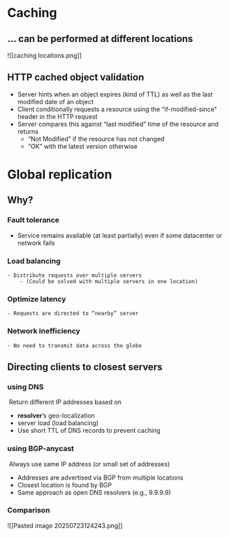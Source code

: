 # Caching
## ... can be performed at different locations
![[caching locations.png]]
## HTTP cached object validation
- Server hints when an object expires (kind of TTL) as well as the last modified date of an object
- Client conditionally requests a resource using the “if-modified-since" header in the HTTP request
- Server compares this against “last modified” time of the resource and returns
	- “Not Modified” if the resource has not changed
	- “OK” with the latest version otherwise

# Global replication
## Why?
### Fault tolerance
- Service remains available (at least partially) even if some datacenter or network fails
### Load balancing
	- Distribute requests over multiple servers
		- (Could be solved with multiple servers in one location)
### Optimize latency
	- Requests are directed to “nearby” server
### Network inefficiency
	- No need to transmit data across the globe

## Directing clients to closest servers

###  using DNS
 Return different IP addresses based on
- **resolver**’s geo-localization
- server load (load balancing)
- Use short TTL of DNS records to prevent caching
### using BGP-anycast
 Always use same IP address (or small set of addresses)
- Addresses are advertised via BGP from multiple locations
- Closest location is found by BGP
- Same approach as open DNS resolvers (e.g., 9.9.9.9)
### Comparison
![[Pasted image 20250723124243.png]]